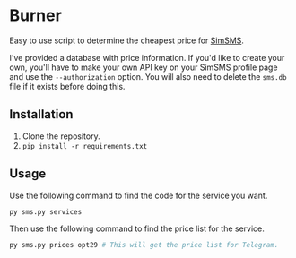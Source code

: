 # Burner

Easy to use script to determine the cheapest price for [SimSMS](https://simsms.org/).

I've provided a database with price information. If you'd like to create your own,
you'll have to make your own API key on your SimSMS profile page and use the
`--authorization` option. You will also need to delete the `sms.db` file if it exists
before doing this.

## Installation

1. Clone the repository.
2. `pip install -r requirements.txt`

## Usage

Use the following command to find the code for the service you want.

```bash
py sms.py services
```

Then use the following command to find the price list for the service.

```bash
py sms.py prices opt29 # This will get the price list for Telegram.
```
